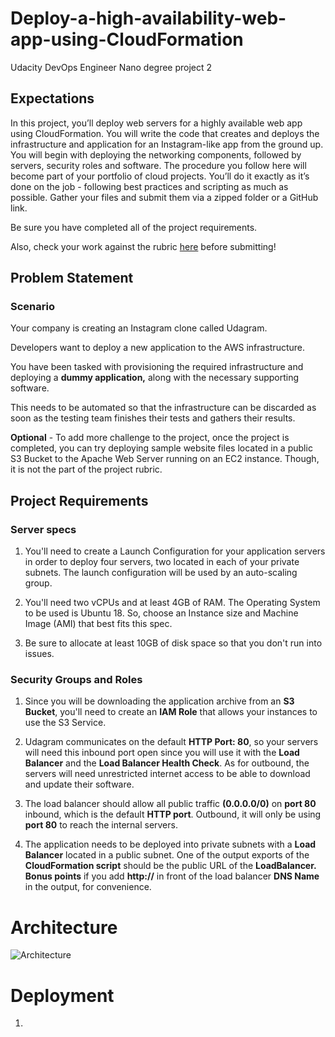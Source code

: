 # Deploy-a-high-availability-web-app-using-CloudFormation
Udacity DevOps Engineer Nano degree project 2

## Expectations
In this project, you’ll deploy web servers for a highly available web app using CloudFormation. You will write the code that creates and deploys the infrastructure and application for an Instagram-like app from the ground up. You will begin with deploying the networking components, followed by servers, security roles and software. The procedure you follow here will become part of your portfolio of cloud projects. You’ll do it exactly as it’s done on the job - following best practices and scripting as much as possible.
Gather your files and submit them via a zipped folder or a GitHub link.

Be sure you have completed all of the project requirements.

Also, check your work against the rubric [here](https://review.udacity.com/#!/rubrics/2556/view) before submitting!


## Problem Statement
### Scenario
Your company is creating an Instagram clone called Udagram.

Developers want to deploy a new application to the AWS infrastructure.

You have been tasked with provisioning the required infrastructure and deploying a **dummy  application,** along with the necessary supporting software.

This needs to be automated so that the infrastructure can be discarded as soon as the testing team finishes their tests and gathers their results.

**Optional** - To add more challenge to the project, once the project is completed, you can try deploying sample website files located in a public S3 Bucket to the Apache Web Server running on an EC2 instance. Though, it is not the part of the project rubric.


## Project Requirements
### Server specs

1. You'll need to create a Launch Configuration for your application servers in order to deploy four servers, two located in each of your private subnets. The launch configuration will be used by an auto-scaling group.

2. You'll need two vCPUs and at least 4GB of RAM. The Operating System to be used is Ubuntu 18. So, choose an Instance size and Machine Image (AMI) that best fits this spec.

3. Be sure to allocate at least 10GB of disk space so that you don't run into issues. 


### Security Groups and Roles

1. Since you will be downloading the application archive from an **S3 Bucket**, you'll need to create an **IAM Role** that allows your instances to use the S3 Service.

2. Udagram communicates on the default **HTTP Port: 80**, so your servers will need this inbound port open since you will use it with the **Load Balancer** and the **Load Balancer Health Check**. As for outbound, the servers will need unrestricted internet access to be able to download and update their software.

3. The load balancer should allow all public traffic **(0.0.0.0/0)** on **port 80** inbound, which is the default **HTTP port**. Outbound, it will only be using **port 80** to reach the internal servers.

4. The application needs to be deployed into private subnets with a **Load Balancer** located in a public subnet.
One of the output exports of the **CloudFormation script** should be the public URL of the **LoadBalancer. Bonus points** if you add **http://** in front of the load balancer **DNS Name** in the output, for convenience.

# Architecture 
![Architecture](architecure.jpeg "architecture")

# Deployment

1. 
